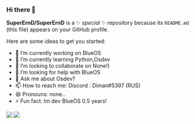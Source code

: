 ### Hi there 👋


**SuperErnD/SuperErnD** is a ✨ _special_ ✨ repository because its `README.md` (this file) appears on your GitHub profile.

Here are some ideas to get you started:

- 🔭 I’m currently working on BlueOS
- 🌱 I’m currently learning Python,Osdev
- 👯 I’m looking to collaborate on None!)
- 🤔 I’m looking for help with BlueOS
- 💬 Ask me about Osdev?
- 📫 How to reach me: Discord : Diman#5397 (RUS)
- 😄 Pronouns: none..
- ⚡ Fun fact: Im dev BlueOS 0.5 years!


<a href="https://github.com/SuperErnD">
  <img align="left" src="https://github-readme-stats.vercel.app/api?username=SuperErnD" />
</a>
<a href="https://github.com/SuperErnD">
  <img align="left" src="https://github-readme-stats.vercel.app/api/top-langs/?username=SuperErnD" />
</a>
